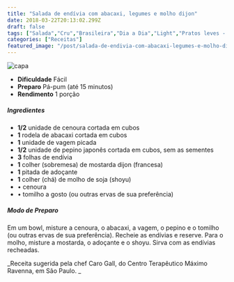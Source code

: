 ```yaml
---
title: "Salada de endívia com abacaxi, legumes e molho dijon"
date: 2018-03-22T20:13:02.299Z
draft: false
tags: ["Salada","Cru","Brasileira","Dia a Dia","Light","Pratos leves - Saladas","salada"]
categories: ["Receitas"]
featured_image: "/post/salada-de-endivia-com-abacaxi-legumes-e-molho-dijon.b7c86153.jpg"
---
```


![capa](/post/salada-de-endivia-com-abacaxi-legumes-e-molho-dijon.b7c86153.jpg)

*   **Dificuldade** Fácil
*   **Preparo** Pá-pum (até 15 minutos)
*   **Rendimento** 1 porção

##### Ingredientes

*   **1/2** unidade de cenoura cortada em cubos
*   **1** rodela de abacaxi cortada em cubos
*   **1** unidade de vagem picada
*   **1/2** unidade de pepino japonês cortada em cubos, sem as sementes
*   **3** folhas de endívia
*   **1** colher (sobremesa) de mostarda dijon (francesa)
*   **1** pitada de adoçante
*   **1** colher (chá) de molho de soja (shoyu)
*   • cenoura
*   • tomilho a gosto (ou outras ervas de sua preferência)

##### Modo de Preparo

Em um bowl, misture a cenoura, o abacaxi, a vagem, o pepino e o tomilho (ou outras ervas de sua preferência). Recheie as endívias e reserve. Para o molho, misture a mostarda, o adoçante e o shoyu. Sirva com as endívias recheadas.  

_Receita sugerida pela chef Caro Gall, do Centro Terapêutico Máximo Ravenna, em São Paulo. _
